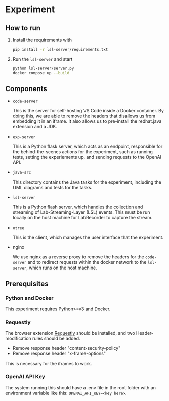 # Experiment

## How to run

1. Install the requirements with

   ```sh
   pip install -r lsl-server/requirements.txt
   ```

2. Run the `lsl-server` and start

   ```sh
   python lsl-server/server.py
   docker compose up --build
   ```

## Components

- `code-server`

  This is the server for self-hosting VS Code inside a Docker container. By doing this, we are able to remove the headers that disallows us from embedding it in an iframe. It also allows us to pre-install the redhat.java extension and a JDK.

- `exp-server`

  This is a Python flask server, which acts as an endpoint, responsible for the behind-the-scenes actions for the experiment, such as running tests, setting the experiements up, and sending requests to the OpenAI API.

- `java-src`

  This directory contains the Java tasks for the experiment, including the UML diagrams and tests for the tasks.

- `lsl-server`

  This is a Python flash server, which handles the collection and streaming of Lab-Streaming-Layer (LSL) events. This must be run locally on the host machine for LabRecorder to capture the stream.

- `otree`

  This is the client, which manages the user interface that the experiment.

- nginx

  We use nginx as a reverse proxy to remove the headers for the `code-server` and to redirect requests within the docker network to the `lsl-server`, which runs on the host machine.

## Prerequisites

### Python and Docker

This experiment requires Python>=v3 and Docker.

### Requestly

The browser extension [Requestly](https://chromewebstore.google.com/detail/requestly-free-api-testin/mdnleldcmiljblolnjhpnblkcekpdkpa?hl=en) should be installed, and two Header-modification rules should be added.

- Remove response header "content-security-policy"
- Remove response header "x-frame-options"

This is necessary for the iframes to work.

### OpenAI API Key

The system running this should have a .env file in the root folder with an environment variable like this: `OPENAI_API_KEY=<key here>`.
